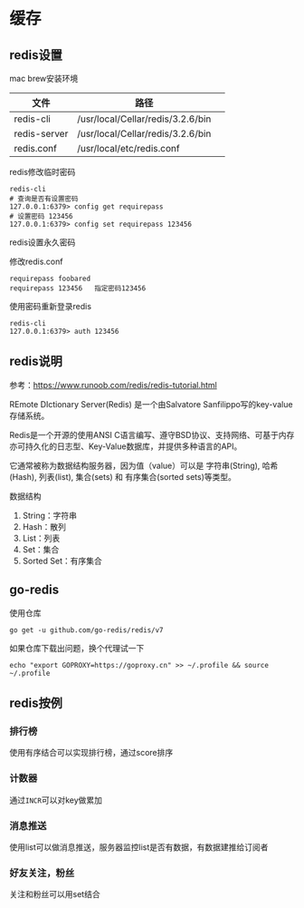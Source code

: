 # 缓存
## redis设置
mac brew安装环境

| 文件         | 路径                              |      |
| ------------ | --------------------------------- | ---- |
| redis-cli    | /usr/local/Cellar/redis/3.2.6/bin |      |
| redis-server | /usr/local/Cellar/redis/3.2.6/bin |      |
| redis.conf   | /usr/local/etc/redis.conf         |      |

redis修改临时密码

```shell
redis-cli
# 查询是否有设置密码
127.0.0.1:6379> config get requirepass
# 设置密码 123456
127.0.0.1:6379> config set requirepass 123456
```

redis设置永久密码

修改redis.conf

```
requirepass foobared
requirepass 123456   指定密码123456
```

使用密码重新登录redis

```
redis-cli
127.0.0.1:6379> auth 123456
```



## redis说明

参考：https://www.runoob.com/redis/redis-tutorial.html

REmote DIctionary Server(Redis) 是一个由Salvatore Sanfilippo写的key-value存储系统。

Redis是一个开源的使用ANSI C语言编写、遵守BSD协议、支持网络、可基于内存亦可持久化的日志型、Key-Value数据库，并提供多种语言的API。

它通常被称为数据结构服务器，因为值（value）可以是 字符串(String), 哈希(Hash), 列表(list), 集合(sets) 和 有序集合(sorted sets)等类型。

数据结构

1. String：字符串
2. Hash：散列
3. List：列表
4. Set：集合
5. Sorted Set：有序集合

## go-redis

使用仓库

```shell
go get -u github.com/go-redis/redis/v7
```

如果仓库下载出问题，换个代理试一下

```shell
echo "export GOPROXY=https://goproxy.cn" >> ~/.profile && source ~/.profile
```

## redis按例

### 排行榜

使用有序结合可以实现排行榜，通过score排序

### 计数器

通过`INCR`可以对key做累加

### 消息推送

使用list可以做消息推送，服务器监控list是否有数据，有数据建推给订阅者

### 好友关注，粉丝

关注和粉丝可以用set结合

